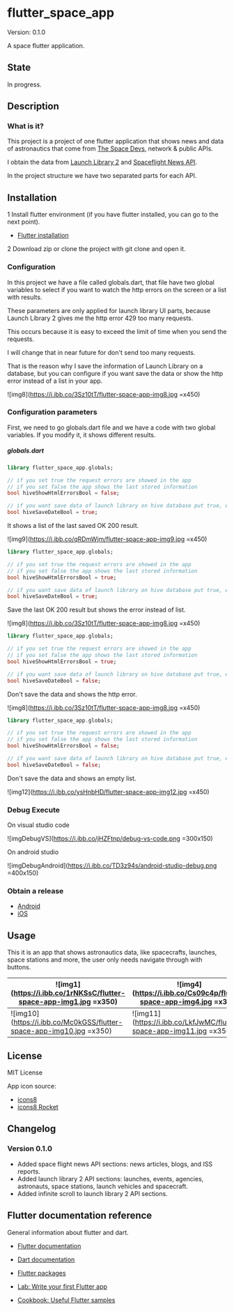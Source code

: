 # flutter_space_app

Version: 0.1.0

A space flutter application.

## State

In progress.

## Description

### What is it?

This project is a project of one flutter application that shows news and data of
astronautics that come from [The Space Devs](https://thespacedevs.com/), network & public APIs.

I obtain the data from [Launch Library 2](https://thespacedevs.com/llapi) and [Spaceflight News API](https://thespacedevs.com/snapi).

In the project structure we have two separated parts for each API.

## Installation

1 Install flutter environment (if you have flutter installed, you can go to the next point).

* [Flutter installation](https://flutter.dev/docs/get-started/install)

2 Download zip or clone the project with git clone and open it.

### Configuration

In this project we have a file called globals.dart, that file have two global variables
to select if you want to watch the http errors on the screen or a list with results.

These parameters are only applied for launch library UI parts, because Launch Library 2
gives me the http error 429 too many requests.

This occurs because it is easy to exceed the limit of time when you send the requests.

I will change that in near future for don't send too many requests.

That is the reason why I save the information of Launch Library on a database, but you can configure if you want save the data or show the http error instead of a list in your app.

![img8](https://i.ibb.co/3Sz10tT/flutter-space-app-img8.jpg =x450)

### Configuration parameters

First, we need to go globals.dart file and we have a code with two global variables. 
If you modify it, it shows different results.

##### globals.dart


```dart
library flutter_space_app.globals;

// if you set true the request errors are showed in the app
// if you set false the app shows the last stored information
bool hiveShowHtmlErrorsBool = false;

// if you want save data of launch library on hive database put true, else put false
bool hiveSaveDateBool = true;
```
It shows a list of the last saved OK 200 result.

![img9](https://i.ibb.co/qRDmWjm/flutter-space-app-img9.jpg =x450)

```dart
library flutter_space_app.globals;

// if you set true the request errors are showed in the app
// if you set false the app shows the last stored information
bool hiveShowHtmlErrorsBool = true;

// if you want save data of launch library on hive database put true, else put false
bool hiveSaveDateBool = true;
```
Save the last OK 200 result but shows the error instead of list.

![img8](https://i.ibb.co/3Sz10tT/flutter-space-app-img8.jpg =x450)

```dart
library flutter_space_app.globals;

// if you set true the request errors are showed in the app
// if you set false the app shows the last stored information
bool hiveShowHtmlErrorsBool = true;

// if you want save data of launch library on hive database put true, else put false
bool hiveSaveDateBool = false;
```
Don't save the data and shows the http error.

![img8](https://i.ibb.co/3Sz10tT/flutter-space-app-img8.jpg =x450)

```dart
library flutter_space_app.globals;

// if you set true the request errors are showed in the app
// if you set false the app shows the last stored information
bool hiveShowHtmlErrorsBool = false;

// if you want save data of launch library on hive database put true, else put false
bool hiveSaveDateBool = false;
```
Don't save the data and shows an empty list.

![img12](https://i.ibb.co/ysHnbHD/flutter-space-app-img12.jpg =x450)

### Debug Execute

On visual studio code

![imgDebugVS](https://i.ibb.co/jHZFtnp/debug-vs-code.png =300x150)

On android studio

![imgDebugAndroid](https://i.ibb.co/TD3z94s/android-studio-debug.png =400x150)

### Obtain a release

* [Android](https://flutter.dev/docs/deployment/android)
* [iOS](https://flutter.dev/docs/deployment/ios)

## Usage

This it is an app that shows astronautics data, like spacecrafts, launches, space stations and more, the user only needs navigate through with buttons.

| ![img1](https://i.ibb.co/1rNKSsC/flutter-space-app-img1.jpg =x350) | ![img4](https://i.ibb.co/Cs09c4p/flutter-space-app-img4.jpg =x350) | ![img2](https://i.ibb.co/k3WGL31/flutter-space-app-img2.jpg =x350) |
|--|--|--|
| ![img10](https://i.ibb.co/Mc0kGSS/flutter-space-app-img10.jpg =x350) | ![img11](https://i.ibb.co/LkfJwMC/flutter-space-app-img11.jpg =x350) | ![img3](https://i.ibb.co/tc8JyzK/flutter-space-app-img3.jpg =x350) |

## License

MIT License

App icon source: 
* [icons8](https://iconos8.es/icons/set/rocket)
* [icons8 Rocket](https://iconos8.es/icon/59881/cohete)

## Changelog

### Version 0.1.0

* Added space flight news API sections: news articles, blogs, and ISS reports.
* Added launch library 2 API sections: launches, events, agencies, astronauts, space stations, launch vehicles and spacecraft.
* Added infinite scroll to launch library 2 API sections.


## Flutter documentation reference

General information about flutter and dart.

* [Flutter documentation](https://flutter.dev/docs)

* [Dart documentation](https://dart.dev/guides)

* [Flutter packages](https://pub.dev/)

* [Lab: Write your first Flutter app](https://flutter.dev/docs/get-started/codelab)

* [Cookbook: Useful Flutter samples](https://flutter.dev/docs/cookbook)

